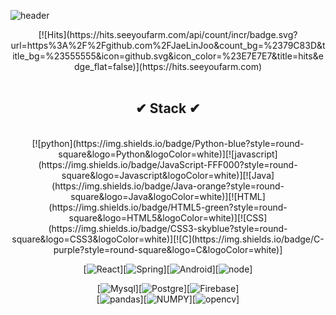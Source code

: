 ![header](https://capsule-render.vercel.app/api?type=waving&color=auto&height=200&section=header&text=👋%20WELCOME%20👋&fontSize=50)
<div align = center>
  [![Hits](https://hits.seeyoufarm.com/api/count/incr/badge.svg?url=https%3A%2F%2Fgithub.com%2FJaeLinJoo&count_bg=%2379C83D&title_bg=%23555555&icon=github.svg&icon_color=%23E7E7E7&title=hits&edge_flat=false)](https://hits.seeyoufarm.com)
  <br> <br>
  
  ## ✔ Stack ✔
  <br>
  [![python](https://img.shields.io/badge/Python-blue?style=round-square&logo=Python&logoColor=white)][![javascript](https://img.shields.io/badge/JavaScript-FFF000?style=round-square&logo=Javascript&logoColor=white)][![Java](https://img.shields.io/badge/Java-orange?style=round-square&logo=Java&logoColor=white)][![HTML](https://img.shields.io/badge/HTML5-green?style=round-square&logo=HTML5&logoColor=white)][![CSS](https://img.shields.io/badge/CSS3-skyblue?style=round-square&logo=CSS3&logoColor=white)][![C](https://img.shields.io/badge/C-purple?style=round-square&logo=C&logoColor=white)]
  <br>
  
  [![React](https://img.shields.io/badge/React-00D4FF?style=round-square&logo=React&logoColor=white)][![Spring](https://img.shields.io/badge/Spring%20Boot-0?style=round-square&logo=Springboot&logoColor=white)][![Android](https://img.shields.io/badge/Android-red?style=round-square&logo=Android&logoColor=white)][![node](https://img.shields.io/badge/Node.js-04D32F?style=round-square&logo=Node.js&logoColor=white)]
  
  [![Mysql](https://img.shields.io/badge/MySQL-FF3021?style=round-square&logo=MySQL&logoColor=white)][![Postgre](https://img.shields.io/badge/PostgreSQL-4C4C4C?style=round-square&logo=PostgreSQL&logoColor=white)][![Firebase](https://img.shields.io/badge/Firebase-6866ff?style=round-square&logo=firebase&logoColor=white)]
  <br>
  [![pandas](https://img.shields.io/badge/pandas-FFE400?style=round-square&logo=Pandas&logoColor=white)][![NUMPY](https://img.shields.io/badge/Numpy-ffbb00?style=round-square&logo=numpy&logoColor=white)][![opencv](https://img.shields.io/badge/OpenCV-0900FF?style=round-square&logo=OpenCV&logoColor=white)]
</div>

<!--
**JaeLinJoo/JaeLinJoo** is a ✨ _special_ ✨ repository because its `README.md` (this file) appears on your GitHub profile.

Here are some ideas to get you started:

- 🔭 I’m currently working on ...
- 🌱 I’m currently learning ...
- 👯 I’m looking to collaborate on ...
- 🤔 I’m looking for help with ...
- 💬 Ask me about ...
- 📫 How to reach me: ...
- 😄 Pronouns: ...
- ⚡ Fun fact: ...
-->
